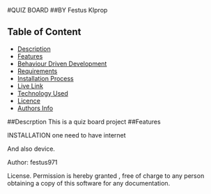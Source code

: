 #QUIZ BOARD
##BY Festus KIprop
 ## Table of Content
 - [Description](#description)
 - [Features](#features)
 - [Behaviour Driven Development](#Behaviour-Driven-Development)
 - [Requirements](#requirements)
 - [Installation Process](#installation-Process)
 - [Live Link](#Live-Link)
 - [Technology  Used](#technology-Used)
 - [Licence](#licence)
 - [Authors Info](#Authors-Info)


##Descrption
This is a quiz board project 
##Features

INSTALLATION
one need to have internet

 And also device.
 

Author: festus971 

License.
Permission is hereby granted , free of charge to any person obtaining a copy of this software for any documentation. 
